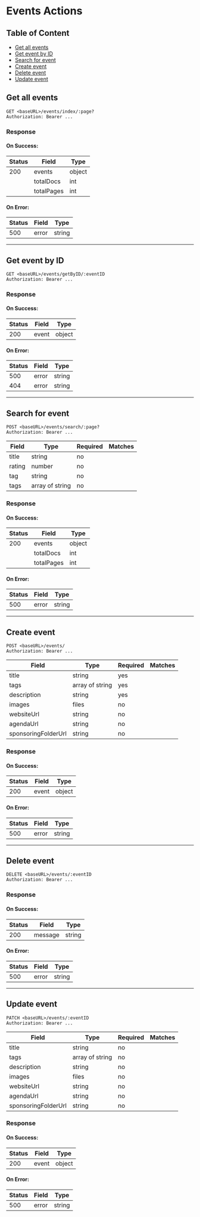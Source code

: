 # Events Actions

## Table of Content

- [Get all events](#get-all-events)
- [Get event by ID](#get-event-by-ID)
- [Search for event](#search-for-event)
- [Create event](#create-event)
- [Delete event](#delete-event)
- [Update event](#update-event)

## Get all events

```
GET <baseURL>/events/index/:page?
Authorization: Bearer ...
```

### Response

#### On Success:

| Status | Field      | Type   |
| ------ | ---------- | ------ |
| 200    | events     | object |
|        | totalDocs  | int    |
|        | totalPages | int    |

#### On Error:

| Status | Field | Type   |
| ------ | ----- | ------ |
| 500    | error | string |

---

## Get event by ID

```
GET <baseURL>/events/getByID/:eventID
Authorization: Bearer ...
```

### Response

#### On Success:

| Status | Field | Type   |
| ------ | ----- | ------ |
| 200    | event | object |

#### On Error:

| Status | Field | Type   |
| ------ | ----- | ------ |
| 500    | error | string |
| 404    | error | string |

---

## Search for event

```
POST <baseURL>/events/search/:page?
Authorization: Bearer ...
```

| Field  | Type            | Required | Matches |
| ------ | --------------- | -------- | ------- |
| title  | string          | no       |         |
| rating | number          | no       |         |
| tag    | string          | no       |         |
| tags   | array of string | no       |         |

### Response

#### On Success:

| Status | Field      | Type   |
| ------ | ---------- | ------ |
| 200    | events     | object |
|        | totalDocs  | int    |
|        | totalPages | int    |

#### On Error:

| Status | Field | Type   |
| ------ | ----- | ------ |
| 500    | error | string |

---

## Create event

```
POST <baseURL>/events/
Authorization: Bearer ...
```

| Field               | Type            | Required | Matches |
| ------------------- | --------------- | -------- | ------- |
| title               | string          | yes      |         |
| tags                | array of string | yes      |         |
| description         | string          | yes      |         |
| images              | files           | no       |         |
| websiteUrl          | string          | no       |         |
| agendaUrl           | string          | no       |         |
| sponsoringFolderUrl | string          | no       |         |

### Response

#### On Success:

| Status | Field | Type   |
| ------ | ----- | ------ |
| 200    | event | object |

#### On Error:

| Status | Field | Type   |
| ------ | ----- | ------ |
| 500    | error | string |

---

## Delete event

```
DELETE <baseURL>/events/:eventID
Authorization: Bearer ...
```

### Response

#### On Success:

| Status | Field   | Type   |
| ------ | ------- | ------ |
| 200    | message | string |

#### On Error:

| Status | Field | Type   |
| ------ | ----- | ------ |
| 500    | error | string |

---

## Update event

```
PATCH <baseURL>/events/:eventID
Authorization: Bearer ...
```

| Field               | Type            | Required | Matches |
| ------------------- | --------------- | -------- | ------- |
| title               | string          | no       |         |
| tags                | array of string | no       |         |
| description         | string          | no       |         |
| images              | files           | no       |         |
| websiteUrl          | string          | no       |         |
| agendaUrl           | string          | no       |         |
| sponsoringFolderUrl | string          | no       |         |

### Response

#### On Success:

| Status | Field | Type   |
| ------ | ----- | ------ |
| 200    | event | object |

#### On Error:

| Status | Field | Type   |
| ------ | ----- | ------ |
| 500    | error | string |
